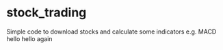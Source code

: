 # stock_trading
Simple code to download stocks and calculate some indicators e.g. MACD
hello
hello again
